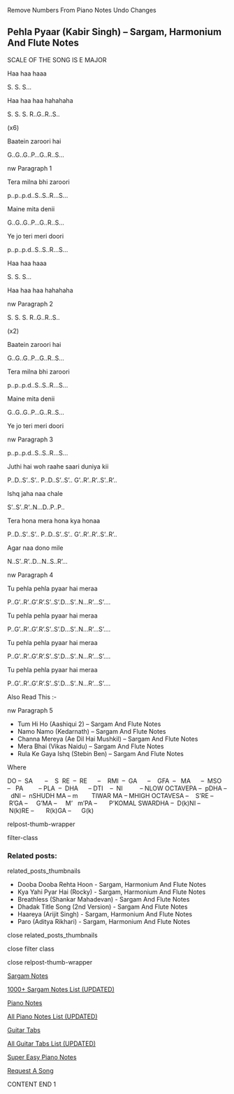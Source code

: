 
Remove Numbers From Piano Notes
Undo Changes



## Pehla Pyaar (Kabir Singh) – Sargam, Harmonium And Flute Notes



SCALE OF THE SONG IS E MAJOR



Haa haa haaa



S. S. S…



Haa haa haa hahahaha



S. S. S. R..G..R..S..



(x6)



Baatein zaroori hai



G..G..G..P…G..R..S…



nw Paragraph 1

Tera milna bhi zaroori



p..p..p.d..S..S..R…S…



Maine mita denii



G..G..G..P…G..R..S…



Ye jo teri meri doori



p..p..p.d..S..S..R…S…



Haa haa haaa



S. S. S…



Haa haa haa hahahaha

nw Paragraph 2



S. S. S. R..G..R..S..



(x2)



Baatein zaroori hai



G..G..G..P…G..R..S…



Tera milna bhi zaroori



p..p..p.d..S..S..R…S…



Maine mita denii



G..G..G..P…G..R..S…



Ye jo teri meri doori



nw Paragraph 3

p..p..p.d..S..S..R…S…



Juthi hai woh raahe saari duniya kii



P..D..S’..S’.. P..D..S’..S’.. G’..R’..R’..S’..R’..



Ishq jaha naa chale



S’..S’..R’..N…D..P..P..



Tera hona mera hona kya honaa



P..D..S’..S’.. P..D..S’..S’.. G’..R’..R’..S’..R’..



Agar naa dono mile



N..S’..R’..D…N..S..R’…

nw Paragraph 4



Tu pehla pehla pyaar hai meraa



P..G’..R’..G’.R’.S’..S’.D…S’..N…R’…S’….



Tu pehla pehla pyaar hai meraa



P..G’..R’..G’.R’.S’..S’.D…S’..N…R’…S’….



Tu pehla pehla pyaar hai meraa



P..G’..R’..G’.R’.S’..S’.D…S’..N…R’…S’….



Tu pehla pehla pyaar hai meraa



P..G’..R’..G’.R’.S’..S’.D…S’..N…R’…S’….



Also Read This :-



nw Paragraph 5

* Tum Hi Ho (Aashiqui 2) – Sargam And Flute Notes
* Namo Namo (Kedarnath) – Sargam And Flute Notes
* Channa Mereya (Ae Dil Hai Mushkil) – Sargam And Flute Notes
* Mera Bhai (Vikas Naidu) – Sargam And Flute Notes
* Rula Ke Gaya Ishq (Stebin Ben) – Sargam And Flute Notes



Where



DO –  SA       –    S  RE  –  RE      –    RMI  –  GA      –    GFA  –   MA      –  MSO  –   PA         – PLA  –  DHA      – DTI    –  NI          – NLOW OCTAVEPA –  pDHA –  dNI –  nSHUDH MA – m        TIWAR MA – MHIGH OCTAVESA –    S’RE –     R’GA –     G’MA –     M’   m’PA –       P’KOMAL SWARDHA –  D(k)NI –       N(k)RE –       R(k)GA –      G(k)



relpost-thumb-wrapper

filter-class

### Related posts:

related_posts_thumbnails

* Dooba Dooba Rehta Hoon - Sargam, Harmonium And Flute Notes
* Kya Yahi Pyar Hai (Rocky) - Sargam, Harmonium And Flute Notes
* Breathless (Shankar Mahadevan) - Sargam And Flute Notes
* Dhadak Title Song (2nd Version) - Sargam And Flute Notes
* Haareya (Arijit Singh) - Sargam, Harmonium And Flute Notes
* Paro (Aditya Rikhari) - Sargam, Harmonium And Flute Notes

close related_posts_thumbnails

close filter class

close relpost-thumb-wrapper

[Sargam Notes](https://www.notationsworld.com/sargam-notes.html)

[1000+ Sargam Notes List (UPDATED)](https://www.notationsworld.com/all-songs-list-sargam-notes.html)

[Piano Notes](https://www.notationsworld.com/piano-notes.html)

[All Piano Notes List (UPDATED)](https://www.notationsworld.com/all-songs-list-piano-notes.html)

[Guitar Tabs](https://www.notationsworld.com/guitar-tabs.html)

[All Guitar Tabs List (UPDATED)](https://www.notationsworld.com/all-songs-list-guitar-tabs.html)

[Super Easy Piano Notes](https://studywall.in/)

[Request A Song](https://www.notationsworld.com/request-a-song.html)

CONTENT END 1

